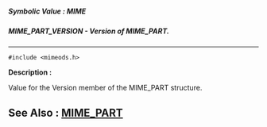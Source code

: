 ##### Symbolic Value : MIME
##### MIME_PART_VERSION - Version of MIME_PART.
---
```
#include <mimeods.h>
```
**Description :**

Value for the Version member of the MIME_PART structure.

**See Also :**
[MIME_PART](/reference/Data/MIME_PART)
---
